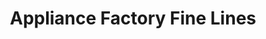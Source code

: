 ---
title: "Appliance Factory Fine Lines"
url: /columbus/appliance-factory-fine-lines/
shop: shop
---
